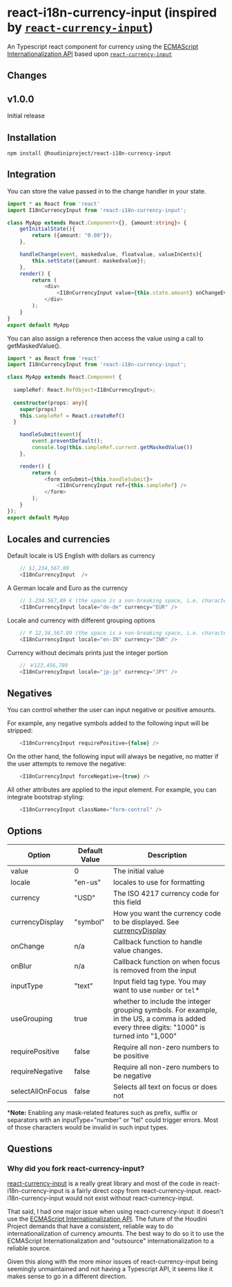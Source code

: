 # react-i18n-currency-input (inspired by [`react-currency-input`](https://github.com/jsillitoe/react-currency-input))

An Typescript react component for currency using the [ECMAScript Internationalization API](https://developer.mozilla.org/en-US/docs/Web/JavaScript/Reference/Global_Objects/Intl) based upon [`react-currency-input`](https://github.com/jsillitoe/react-currency-input)


## Changes

## v1.0.0
Initial release

## Installation

```
npm install @houdiniproject/react-i18n-currency-input
```

## Integration

You can store the value passed in to the change handler in your state.

```typescript
import * as React from 'react'
import I18nCurrencyInput from 'react-i18n-currency-input';

class MyApp extends React.Component<{}, {amount:string}> {
    getInitialState(){
        return ({amount: "0.00"});
    },

    handleChange(event, maskedvalue, floatvalue, valueInCents){
        this.setState({amount: maskedvalue});
    },
    render() {
        return (
            <div>
                <I18nCurrencyInput value={this.state.amount} onChangeEvent={this.handleChange}/>
            </div>
        );
    }
}
export default MyApp
```

You can also assign a reference then access the value using a call to getMaskedValue().

```typescript
import * as React from 'react'
import I18nCurrencyInput from 'react-i18n-currency-input';

class MyApp extends React.Component {
  
  sampleRef: React.RefObject<I18nCurrencyInput>;
  
  constructor(props: any){
    super(props)
    this.sampleRef = React.createRef()
  }

    handleSubmit(event){
        event.preventDefault();
        console.log(this.sampleRef.current.getMaskedValue())
    },

    render() {
        return (
            <form onSubmit={this.handleSubmit}>
                <I18nCurrencyInput ref={this.sampleRef} />
            </form>
        );
    }
});
export default MyApp
```

## Locales and currencies

Default locale is US English with dollars as currency

```typescript
    // $1,234,567.89
    <I18nCurrencyInput  />
```

A German locale and Euro as the currency

```typescript
    // 1.234.567,89 € (the space is a non-breaking space, i.e. character code 160)
    <I18nCurrencyInput locale="de-de" currency="EUR" />
```


Locale and currency with different grouping options

```typescript
    // ₹ 12,34,567.89 (the space is a non-breaking space, i.e. character code 160)
    <I18nCurrencyInput locale="en-IN" currency="INR" />
```

Currency without decimals prints just the integer portion

```typescript
    // ￥123,456,789
    <I18nCurrencyInput locale="jp-jp" currency="JPY" />
```

## Negatives

You can control whether the user can input negative or positive amounts.

For example, any negative symbols added to the following input will be stripped:
```typescript
    <I18nCurrencyInput requirePositive={false} />
```

On the other hand, the following input will always be negative, no matter if the user attempts to remove the negative:
```typescript
    <I18nCurrencyInput forceNegative={true} />
```

All other attributes are applied to the input element. For example, you can integrate bootstrap styling:

```typescript
    <I18nCurrencyInput className="form-control" />
```

## Options

Option            | Default Value | Description
----------------- | ------------- | -----------------------------------------------------------------------------
value             | 0             | The initial value
locale            | "en-us"       | locales to use for formatting
currency          | "USD"         | The ISO 4217 currency code for this field
currencyDisplay   | "symbol"      | How you want the currency code to be displayed. See [currencyDisplay](https://developer.mozilla.org/en-US/docs/Web/JavaScript/Reference/Global_Objects/NumberFormat)
onChange          | n/a           | Callback function to handle value changes.
onBlur            | n/a           | Callback function on when focus is removed from the input
inputType         | "text"        | Input field tag type. You may want to use `number` or `tel`*
useGrouping       | true          | whether to include the integer grouping symbols. For example, in the US, a comma is added every three digits: "1000" is turned into "1,000"   
requirePositive   | false         | Require all non-zero numbers to be positive
requireNegative   | false         | Require all non-zero numbers to be negative
selectAllOnFocus  | false         | Selects all text on focus or does not

***Note:** Enabling any mask-related features such as prefix, suffix or separators with an inputType="number" or "tel" could trigger errors. Most of those characters would be invalid in such input types.


## Questions
### Why did you fork react-currency-input?
[react-currency-input](https://github.com/jsillitoe/react-currency-input/blob/master/test/index.spec.js) is a really great library and most of the code in react-i18n-currency-input is a fairly direct copy from react-currency-input.  react-i18n-currency-input would not exist without react-currency-input. 

That said, I had one major issue when using react-currency-input: it doesn't use the [ECMAScript Internationalization API](https://developer.mozilla.org/en-US/docs/Web/JavaScript/Reference/Global_Objects/Intl). The future of the Houdini Project demands that have a consistent, reliable way to do internationalization of currency amounts. The best way to do so it to use the ECMAScript Internationalization and "outsource" internationalization to a reliable source.

Given this along with the more minor issues of react-currency-input being seemingly unmaintained and not having a Typescript API, it seems like it makes sense to go in a different direction.